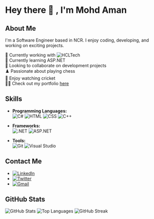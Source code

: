# Hey there 👋 , I'm Mohd Aman

## About Me

I'm a Software Engineer based in NCR. I enjoy coding, developing, and working on exciting projects.

🔭 Currently working with ![HCLTech](https://upload.wikimedia.org/wikipedia/commons/e/e5/HCLTech-new-logo.svg)  
🌱 Currently learning ASP.NET  
👯 Looking to collaborate on development projects  
♟️ Passionate about playing chess  
🏏 Enjoy watching cricket  
👨‍💻 Check out my portfolio [here](https://mr-zero0.github.io/aman/)

## Skills

- **Programming Languages:**  
  ![C#](https://img.shields.io/badge/C%23-239120?style=flat&logo=csharp&logoColor=white) 
  ![HTML](https://img.shields.io/badge/HTML-E34F26?style=flat&logo=html5&logoColor=white) 
  ![CSS](https://img.shields.io/badge/CSS-1572B6?style=flat&logo=css3&logoColor=white) 
  ![C++](https://img.shields.io/badge/C++-00599C?style=flat&logo=cplusplus&logoColor=white)

- **Frameworks:**  
  ![.NET](https://img.shields.io/badge/.NET-512BD4?style=flat&logo=dotnet&logoColor=white) 
  ![ASP.NET](https://img.shields.io/badge/ASP.NET-5C2D91?style=flat&logo=dotnet&logoColor=white)

- **Tools:**  
  ![Git](https://img.shields.io/badge/Git-F05032?style=flat&logo=git&logoColor=white) 
  ![Visual Studio](https://img.shields.io/badge/Visual_Studio-5C2D91?style=flat&logo=visual-studio&logoColor=white)

## Contact Me

- [![LinkedIn](https://img.shields.io/badge/LinkedIn-0A66C2?style=flat&logo=linkedin&logoColor=white)](https://www.linkedin.com/in/mrzero0/)
- [![Twitter](https://img.shields.io/badge/Twitter-1DA1F2?style=flat&logo=twitter&logoColor=white)](https://twitter.com/__aman_7)
- [![Gmail](https://img.shields.io/badge/Gmail-EA4335?style=flat&logo=gmail&logoColor=white)](mailto:mohammad.aman.334@gmail.com)

## GitHub Stats

![GitHub Stats](https://github-readme-stats.vercel.app/api?username=mr-zero0&show_icons=true&theme=dark)
![Top Languages](https://github-readme-stats.vercel.app/api/top-langs/?username=mr-zero0&layout=compact&theme=dark)
![GitHub Streak](https://github-readme-streak-stats.herokuapp.com/?user=mr-zero0&theme=dark)

